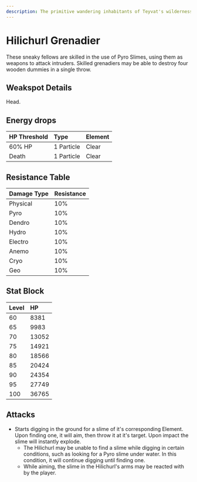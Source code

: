 ```yaml
---
description: The primitive wandering inhabitants of Teyvat's wildernesses..
---
```


# Hilichurl Grenadier

These sneaky fellows are skilled in the use of Pyro Slimes, using them as weapons to attack intruders. Skilled grenadiers may be able to destroy four wooden dummies in a single throw.

## Weakspot Details

Head.

## Energy drops

| HP Threshold | Type       | Element |
| :----------- | :--------- | :------ |
| 60% HP       | 1 Particle | Clear  |
| Death        | 1 Particle | Clear  |

## Resistance Table

| Damage Type | Resistance |
| :---------- | :--------- |
| Physical    | 10%        |
| Pyro        | 10%        |
| Dendro      | 10%        |
| Hydro       | 10%        |
| Electro     | 10%        |
| Anemo       | 10%        |
| Cryo        | 10%        |
| Geo         | 10%        |

## Stat Block

| Level | HP    |
| :---- | :---- |
| 60    | 8381  |
| 65    | 9983  |
| 70    | 13052 |
| 75    | 14921 |
| 80    | 18566 |
| 85    | 20424 |
| 90    | 24354 |
| 95    | 27749 |
| 100   | 36765 |

## Attacks

* Starts digging in the ground for a slime of it's corresponding Element. Upon finding one, it will aim, then throw it at it's target. Upon impact the slime will instantly explode.
  * The Hilichurl may be unable to find a slime while digging in certain conditions, such as looking for a Pyro slime under water. In this condition, it will continue digging until finding one.
  * While aiming, the slime in the Hilichurl's arms may be reacted with by the player.
